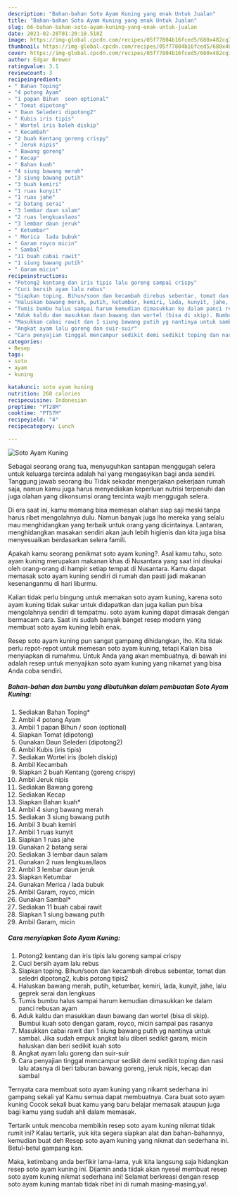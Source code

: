 ```yaml
---
description: "Bahan-bahan Soto Ayam Kuning yang enak Untuk Jualan"
title: "Bahan-bahan Soto Ayam Kuning yang enak Untuk Jualan"
slug: 66-bahan-bahan-soto-ayam-kuning-yang-enak-untuk-jualan
date: 2021-02-28T01:20:18.518Z
image: https://img-global.cpcdn.com/recipes/05f77804b16fced5/680x482cq70/soto-ayam-kuning-foto-resep-utama.jpg
thumbnail: https://img-global.cpcdn.com/recipes/05f77804b16fced5/680x482cq70/soto-ayam-kuning-foto-resep-utama.jpg
cover: https://img-global.cpcdn.com/recipes/05f77804b16fced5/680x482cq70/soto-ayam-kuning-foto-resep-utama.jpg
author: Edgar Brewer
ratingvalue: 3.1
reviewcount: 3
recipeingredient:
- " Bahan Toping"
- "4 potong Ayam"
- "1 papan Bihun  soon optional"
- " Tomat dipotong"
- " Daun Selederi dipotong2"
- " Kubis iris tipis"
- " Wortel iris boleh diskip"
- " Kecambah"
- "2 buah Kentang goreng crispy"
- " Jeruk nipis"
- " Bawang goreng"
- " Kecap"
- " Bahan kuah"
- "4 siung bawang merah"
- "3 siung bawang putih"
- "3 buah kemiri"
- "1 ruas kunyit"
- "1 ruas jahe"
- "2 batang serai"
- "3 lembar daun salam"
- "2 ruas lengkuaslaos"
- "3 lembar daun jeruk"
- " Ketumbar"
- " Merica  lada bubuk"
- " Garam royco micin"
- " Sambal"
- "11 buah cabai rawit"
- "1 siung bawang putih"
- " Garam micin"
recipeinstructions:
- "Potong2 kentang dan iris tipis lalu goreng sampai crispy"
- "Cuci bersih ayam lalu rebus"
- "Siapkan toping. Bihun/soon dan kecambah direbus sebentar, tomat dan seledri dipotong2, kubis potong tipis2"
- "Haluskan bawang merah, putih, ketumbar, kemiri, lada, kunyit, jahe, lalu geprek serai dan lengkuas"
- "Tumis bumbu halus sampai harum kemudian dimasukkan ke dalam panci rebusan ayam"
- "Aduk kaldu dan masukkan daun bawang dan wortel (bisa di skip). Bumbui kuah soto dengan garam, royco, micin sampai pas rasanya"
- "Masukkan cabai rawit dan 1 siung bawang putih yg nantinya untuk sambal. Jika sudah empuk angkat lalu diberi sedikit garam, micin haluskan dan beri sedikit kuah soto"
- "Angkat ayam lalu goreng dan suir-suir"
- "Cara penyajian tinggal mencampur sedikit demi sedikit toping dan nasi lalu atasnya di beri taburan bawang goreng, jeruk nipis, kecap dan sambal"
categories:
- Resep
tags:
- soto
- ayam
- kuning

katakunci: soto ayam kuning 
nutrition: 268 calories
recipecuisine: Indonesian
preptime: "PT28M"
cooktime: "PT57M"
recipeyield: "4"
recipecategory: Lunch

---
```



![Soto Ayam Kuning](https://img-global.cpcdn.com/recipes/05f77804b16fced5/680x482cq70/soto-ayam-kuning-foto-resep-utama.jpg)

Sebagai seorang orang tua, menyuguhkan santapan menggugah selera untuk keluarga tercinta adalah hal yang mengasyikan bagi anda sendiri. Tanggung jawab seorang ibu Tidak sekadar mengerjakan pekerjaan rumah saja, namun kamu juga harus menyediakan keperluan nutrisi terpenuhi dan juga olahan yang dikonsumsi orang tercinta wajib menggugah selera.

Di era  saat ini, kamu memang bisa memesan olahan siap saji meski tanpa harus ribet mengolahnya dulu. Namun banyak juga lho mereka yang selalu mau menghidangkan yang terbaik untuk orang yang dicintainya. Lantaran, menghidangkan masakan sendiri akan jauh lebih higienis dan kita juga bisa menyesuaikan berdasarkan selera famili. 



Apakah kamu seorang penikmat soto ayam kuning?. Asal kamu tahu, soto ayam kuning merupakan makanan khas di Nusantara yang saat ini disukai oleh orang-orang di hampir setiap tempat di Nusantara. Kamu dapat memasak soto ayam kuning sendiri di rumah dan pasti jadi makanan kesenanganmu di hari liburmu.

Kalian tidak perlu bingung untuk memakan soto ayam kuning, karena soto ayam kuning tidak sukar untuk didapatkan dan juga kalian pun bisa mengolahnya sendiri di tempatmu. soto ayam kuning dapat dimasak dengan bermacam cara. Saat ini sudah banyak banget resep modern yang membuat soto ayam kuning lebih enak.

Resep soto ayam kuning pun sangat gampang dihidangkan, lho. Kita tidak perlu repot-repot untuk memesan soto ayam kuning, tetapi Kalian bisa menyiapkan di rumahmu. Untuk Anda yang akan membuatnya, di bawah ini adalah resep untuk menyajikan soto ayam kuning yang nikamat yang bisa Anda coba sendiri.

<!--inarticleads1-->

##### Bahan-bahan dan bumbu yang dibutuhkan dalam pembuatan Soto Ayam Kuning:

1. Sediakan  Bahan Toping*
1. Ambil 4 potong Ayam
1. Ambil 1 papan Bihun / soon (optional)
1. Siapkan  Tomat (dipotong)
1. Gunakan  Daun Selederi (dipotong2)
1. Ambil  Kubis (iris tipis)
1. Sediakan  Wortel iris (boleh diskip)
1. Ambil  Kecambah
1. Siapkan 2 buah Kentang (goreng crispy)
1. Ambil  Jeruk nipis
1. Sediakan  Bawang goreng
1. Sediakan  Kecap
1. Siapkan  Bahan kuah*
1. Ambil 4 siung bawang merah
1. Sediakan 3 siung bawang putih
1. Ambil 3 buah kemiri
1. Ambil 1 ruas kunyit
1. Siapkan 1 ruas jahe
1. Gunakan 2 batang serai
1. Sediakan 3 lembar daun salam
1. Gunakan 2 ruas lengkuas/laos
1. Ambil 3 lembar daun jeruk
1. Siapkan  Ketumbar
1. Gunakan  Merica / lada bubuk
1. Ambil  Garam, royco, micin
1. Gunakan  Sambal*
1. Sediakan 11 buah cabai rawit
1. Siapkan 1 siung bawang putih
1. Ambil  Garam, micin




<!--inarticleads2-->

##### Cara menyiapkan Soto Ayam Kuning:

1. Potong2 kentang dan iris tipis lalu goreng sampai crispy
1. Cuci bersih ayam lalu rebus
1. Siapkan toping. Bihun/soon dan kecambah direbus sebentar, tomat dan seledri dipotong2, kubis potong tipis2
1. Haluskan bawang merah, putih, ketumbar, kemiri, lada, kunyit, jahe, lalu geprek serai dan lengkuas
1. Tumis bumbu halus sampai harum kemudian dimasukkan ke dalam panci rebusan ayam
1. Aduk kaldu dan masukkan daun bawang dan wortel (bisa di skip). Bumbui kuah soto dengan garam, royco, micin sampai pas rasanya
1. Masukkan cabai rawit dan 1 siung bawang putih yg nantinya untuk sambal. Jika sudah empuk angkat lalu diberi sedikit garam, micin haluskan dan beri sedikit kuah soto
1. Angkat ayam lalu goreng dan suir-suir
1. Cara penyajian tinggal mencampur sedikit demi sedikit toping dan nasi lalu atasnya di beri taburan bawang goreng, jeruk nipis, kecap dan sambal




Ternyata cara membuat soto ayam kuning yang nikamt sederhana ini gampang sekali ya! Kamu semua dapat membuatnya. Cara buat soto ayam kuning Cocok sekali buat kamu yang baru belajar memasak ataupun juga bagi kamu yang sudah ahli dalam memasak.

Tertarik untuk mencoba membikin resep soto ayam kuning nikmat tidak rumit ini? Kalau tertarik, yuk kita segera siapkan alat dan bahan-bahannya, kemudian buat deh Resep soto ayam kuning yang nikmat dan sederhana ini. Betul-betul gampang kan. 

Maka, ketimbang anda berfikir lama-lama, yuk kita langsung saja hidangkan resep soto ayam kuning ini. Dijamin anda tiidak akan nyesel membuat resep soto ayam kuning nikmat sederhana ini! Selamat berkreasi dengan resep soto ayam kuning mantab tidak ribet ini di rumah masing-masing,ya!.

